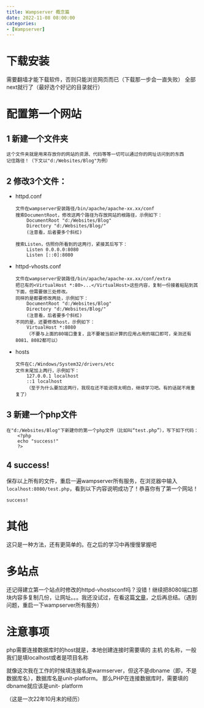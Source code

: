 ```yaml
---
title: Wampserver 概念篇
date: 2022-11-08 08:00:00
categories: 
- [Wampserver]
---
```




# 下载安装

需要翻墙才能下载软件，否则只能浏览网页而已（下载那一步会一直失败）
全部next就行了（最好选个好记的目录就行）
# 配置第一个网站

## 1 新建一个文件夹
    这个文件夹就是用来存放你的网站的资源、代码等等一切可以通过你的网址访问到的东西
    记住路径！（下文以"d:/Websites/Blog"为例）

## 2 修改3个文件：
+ httpd.conf
    ```
    文件在wampserver安装路径/bin/apache/apache-xx.xx/conf
    搜索DocumentRoot，修改这两个路径为存放网站的根路径，示例如下：
        DocumentRoot "d:/Websites/Blog"
        Directory "d:/Websites/Blog/"
        (注意看，后者要多个斜杠)
        
    搜索Listen，仿照你所看到的这两行，紧接其后写下：
        Listen 0.0.0.0:8080
        Listen [::0]:8080
    ```
+ httpd-vhosts.conf
    ```
    文件在wampserver安装路径/bin/apache/apache-xx.xx/conf/extra
    把已有的<VirtualHost *:80>...</VirtualHost>这些内容，复制一份接着粘贴到其下面，但需要做三处修改。
    同样的是都要修改两处，示例如下：
        DocumentRoot "d:/Websites/Blog"
        Directory "d:/Websites/Blog/"
        (注意看，后者要多个斜杠)
    不同的是，还要修改host，示例如下：
        VirtualHost *:8080
        （不要与上面的80端口重复，且不要被当前计算的应用占用的端口即可，亲测还有8081、8082都可以）
    ```
+ hosts
    ```
    文件在C:/Windows/System32/drivers/etc
    文件末尾加上两行，示例如下：
        127.0.0.1 localhost
        ::1 localhost
        （至于为什么要加这两行，我现在还不能说得太明白，继续学习吧。有的话就不用重复了）
    ```
    
## 3 新建一个php文件
```
在"d:/Websites/Blog"下新建你的第一个php文件（比如叫“test.php”），写下如下代码：
    <?php
    echo "success!"
    ?>
```

## 4 success!
保存以上所有的文件，重启一遍wampserver所有服务，在浏览器中输入`localhost:8080/test.php`，看到以下内容说明成功了！恭喜你有了第一个网站！

```
success!
```

# 其他
这只是一种方法，还有更简单的。在之后的学习中再慢慢掌握吧

# 多站点

还记得建立第一个站点时修改的httpd-vhostsconf吗？没错！继续把8080端口那块内容多复制几份，让网址。。。我还没试过，在看这篇[文章](https://blog.csdn.net/baidu_41327283/article/details/82668757)，之后再总结。（遇到问题，重启一下wampserver所有服务）

# 注意事项
php需要连接数据库时的host就是，本地创建连接时需要填的 主机 的名称，一般我们是填localhost或者是项目名称

就像这次我在工作的时候填连接名是warmserver，但这不是dbname（即，不是数据库名），数据库名是unit-platform。 那么PHP在连接数据库时，需要填的dbname就应该是unit- platform

（这是一次22年10月末的经历）